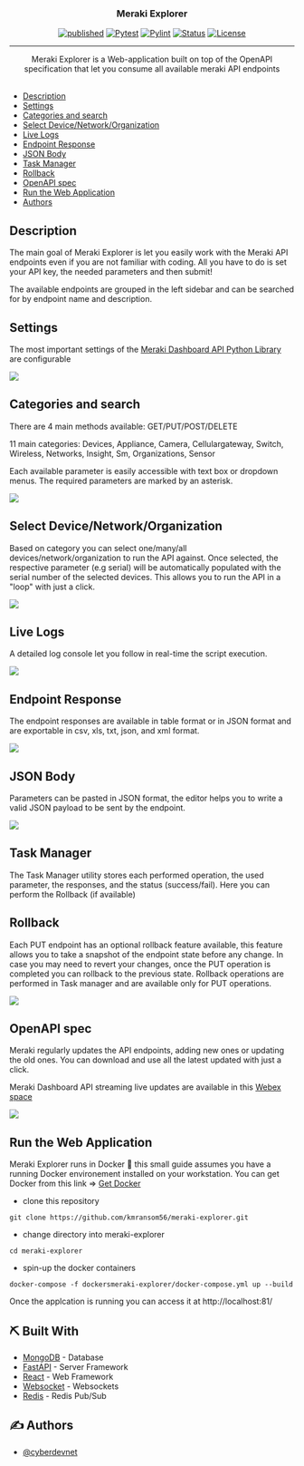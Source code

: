 <h3 align="center">Meraki Explorer</h3>

<div align="center">

[![published](https://static.production.devnetcloud.com/codeexchange/assets/images/devnet-published.svg)](https://developer.cisco.com/codeexchange/github/repo/cyberdevnet/meraki-explorer)
[![Pytest](https://github.com/cyberdevnet/meraki-explorer/actions/workflows/pytest.yml/badge.svg)](https://github.com/cyberdevnet/meraki-explorer/actions/workflows/pytest.yml)
[![Pylint](https://github.com/cyberdevnet/meraki-explorer/actions/workflows/pylint.yml/badge.svg)](https://github.com/cyberdevnet/meraki-explorer/actions/workflows/pylint.yml)
[![Status](https://img.shields.io/badge/status-active-success.svg)]()
[![License](https://img.shields.io/badge/license-MIT-blue.svg)](LICENSE.md)

</div>

---

<p align="center">
Meraki Explorer is a Web-application built on top of the OpenAPI specification that let you consume all available meraki API endpoints 
    <br>
    <br>
</p>

- [Description](#description)
- [Settings](#settings)
- [Categories and search](#categories)
- [Select Device/Network/Organization](#select)
- [Live Logs](#live_logs)
- [Endpoint Response](#response)
- [JSON Body](#json_body)
- [Task Manager](#task_manager)
- [Rollback](#rollback)
- [OpenAPI spec](#openapi_spec)
- [Run the Web Application](#how_to_run)
- [Authors](#authors)

## Description <a name = "description"></a>

The main goal of Meraki Explorer is let you easily work with the Meraki API endpoints even if you are not familiar with coding.
All you have to do is set your API key, the needed parameters and then submit!

The available endpoints are grouped in the left sidebar and can be searched for by endpoint name and description.

## Settings <a name = "settings"></a>

The most important settings of the [Meraki Dashboard API Python Library](https://github.com/meraki/dashboard-api-python) are configurable

![](gif/settings.png)

## Categories and search <a name = "categories"></a>

There are 4 main methods available:
GET/PUT/POST/DELETE

11 main categories:
Devices, Appliance, Camera, Cellulargateway, Switch, Wireless, Networks, Insight, Sm, Organizations, Sensor

Each available parameter is easily accessible with text box or dropdown menus. The required parameters are marked by an asterisk.

![](gif/search.gif)

## Select Device/Network/Organization <a name = "select"></a>

Based on category you can select one/many/all devices/network/organization to run the API against. Once selected, the respective parameter (e.g serial) will be automatically populated with the serial number of the selected devices. This allows you to run the API in a "loop" with just a click.

![](gif/selectingdevices.gif)

## Live Logs <a name = "live_logs"></a>

A detailed log console let you follow in real-time the script execution.

![](gif/live_logs.gif)

## Endpoint Response <a name = "response"></a>

The endpoint responses are available in table format or in JSON format and are exportable in csv, xls, txt, json, and xml format.

![](gif/get_network_response.gif)

## JSON Body <a name = "json_body"></a>

Parameters can be pasted in JSON format, the editor helps you to write a valid JSON payload to be sent by the endpoint.

![](gif/json_body.gif)

## Task Manager <a name="task_manager"></a>

The Task Manager utility stores each performed operation, the used parameter, the responses, and the status (success/fail). Here you can perform the Rollback (if available)

## Rollback <a name="rollback"></a>

Each PUT endpoint has an optional rollback feature available, this feature allows you to take a snapshot of the endpoint state before any change. In case you may need to revert your changes, once the PUT operation is completed you can rollback to the previous state.
Rollback operations are performed in Task manager and are available only for PUT operations.

![](gif/rollback.gif)

## OpenAPI spec <a name="openapi_spec"></a>

Meraki regularly updates the API endpoints, adding new ones or updating the old ones. You can download and use all the latest updated with just a click.

Meraki Dashboard API streaming live updates are available in this [Webex space](webexteams://im?space=bb5936e0-1b5f-11e9-a888-03e755b2f761)

![](gif/openAPI_update.gif)

## Run the Web Application <a name="how_to_run"></a>

Meraki Explorer runs in Docker 🐳 this small guide assumes you have a running Docker environement installed on your workstation. You can get Docker from this link => [Get Docker](https://docs.docker.com/get-docker/)

- clone this repository

```
git clone https://github.com/kmransom56/meraki-explorer.git
```

- change directory into meraki-explorer

```
cd meraki-explorer
```

- spin-up the docker containers

```
docker-compose -f dockersmeraki-explorer/docker-compose.yml up --build
```

Once the applcation is running you can access it at http://localhost:81/

## ⛏️ Built With <a name = "tech_stack"></a>

- [MongoDB](https://www.mongodb.com/) - Database
- [FastAPI](https://fastapi.tiangolo.com/) - Server Framework
- [React](https://reactjs.org) - Web Framework
- [Websocket](https://developer.mozilla.org/en-US/docs/Web/API/WebSockets_API) - Websockets
- [Redis](https://redis.io/docs/manual/pubsub/) - Redis Pub/Sub

## ✍️ Authors <a name = "authors"></a>

- [@cyberdevnet](https://github.com/cyberdevnet)
